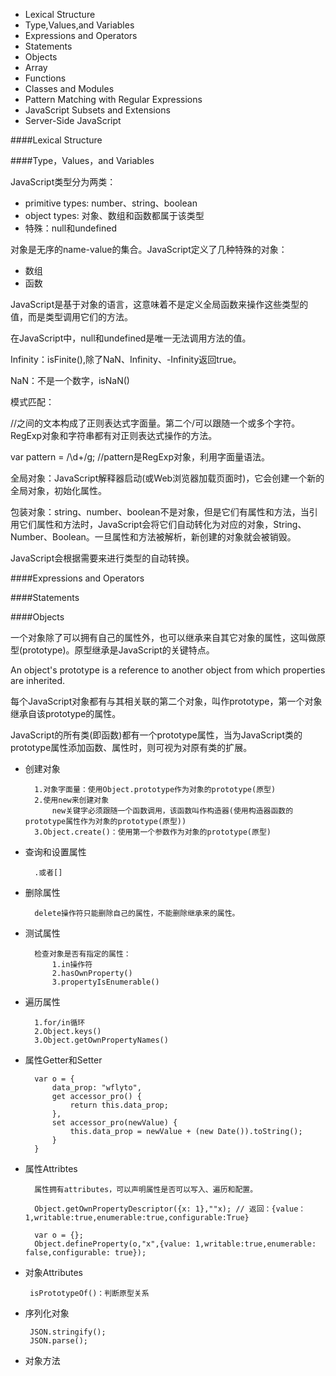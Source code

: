 * Lexical Structure
* Type,Values,and Variables
* Expressions and Operators
* Statements
* Objects
* Array
* Functions
* Classes and Modules
* Pattern Matching with Regular Expressions
* JavaScript Subsets and Extensions
* Server-Side JavaScript

####Lexical Structure

####Type，Values，and Variables

JavaScript类型分为两类：

* primitive types: number、string、boolean
* object types: 对象、数组和函数都属于该类型
* 特殊：null和undefined

对象是无序的name-value的集合。JavaScript定义了几种特殊的对象：

* 数组
* 函数

JavaScript是基于对象的语言，这意味着不是定义全局函数来操作这些类型的值，而是类型调用它们的方法。

在JavaScript中，null和undefined是唯一无法调用方法的值。

Infinity：isFinite(),除了NaN、Infinity、-Infinity返回true。

NaN：不是一个数字，isNaN()

模式匹配：

//之间的文本构成了正则表达式字面量。第二个/可以跟随一个或多个字符。RegExp对象和字符串都有对正则表达式操作的方法。

var pattern = /\d+/g; //pattern是RegExp对象，利用字面量语法。

全局对象：JavaScript解释器启动(或Web浏览器加载页面时)，它会创建一个新的全局对象，初始化属性。

包装对象：string、number、boolean不是对象，但是它们有属性和方法，当引用它们属性和方法时，JavaScript会将它们自动转化为对应的对象，String、Number、Boolean。一旦属性和方法被解析，新创建的对象就会被销毁。

JavaScript会根据需要来进行类型的自动转换。


####Expressions and Operators

####Statements

####Objects

一个对象除了可以拥有自己的属性外，也可以继承来自其它对象的属性，这叫做原型(prototype)。原型继承是JavaScript的关键特点。

An object's prototype is a reference to another object from which properties are inherited.

每个JavaScript对象都有与其相关联的第二个对象，叫作prototype，第一个对象继承自该prototype的属性。

JavaScript的所有类(即函数)都有一个prototype属性，当为JavaScript类的prototype属性添加函数、属性时，则可视为对原有类的扩展。


* 创建对象

		1.对象字面量：使用Object.prototype作为对象的prototype(原型)
		2.使用new来创建对象
			new关键字必须跟随一个函数调用，该函数叫作构造器(使用构造器函数的prototype属性作为对象的prototype(原型))
		3.Object.create()：使用第一个参数作为对象的prototype(原型)
* 查询和设置属性

		.或者[]
* 删除属性

		delete操作符只能删除自己的属性，不能删除继承来的属性。
* 测试属性

		检查对象是否有指定的属性：
			1.in操作符
			2.hasOwnProperty()
			3.propertyIsEnumerable()
* 遍历属性

		1.for/in循环
		2.Object.keys()
		3.Object.getOwnPropertyNames()
* 属性Getter和Setter

		var o = {
			data_prop: "wflyto",
			get accessor_pro() {
				return this.data_prop;
    		},
    		set accessor_pro(newValue) {
				this.data_prop = newValue + (new Date()).toString();
    		}
		}
* 属性Attribtes

		属性拥有attributes，可以声明属性是否可以写入、遍历和配置。
		
		Object.getOwnPropertyDescriptor({x: 1},""x); // 返回：{value：1,writable:true,enumerable:true,configurable:True}

		var o = {};
		Object.defineProperty(o,"x",{value: 1,writable:true,enumerable: false,configurable: true});
*  对象Attributes

		isPrototypeOf()：判断原型关系
		
*  序列化对象

		JSON.stringify();
		JSON.parse();
*  对象方法


